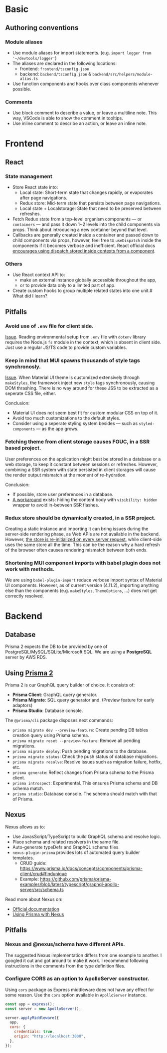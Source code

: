 # Basic

## Authoring conventions

### Module aliases

- Use module aliases for import statements. (e.g. `import logger from '~/devtools/logger'`)
- The aliases are declared in the following locations:
  - frontend: `frontend/tsconfig.json`
  - backend: `backend/tsconfig.json` & `backend/src/helpers/module-alias.ts`
- Use function components and hooks over class components whenever possible.

### Comments

- Use block comment to describe a value, or leave a multiline note. This way, VSCode is able to show the comment in tooltips.
- Use inline comment to describe an action, or leave an inline note.

# Frontend

## React

### State management

- Store React state into:
  - Local state: Short-term state that changes rapidly, or evaporates after page navigations.
  - Redux store: Mid-term state that persists between page navigations.
  - Local state + Localstorage: State that need to be preserved between refreshes.
- Fetch Redux state from a top-level organism components &mdash; or `containers` &mdash;
  and pass it down 1~2 levels into the child components via props. Think about introducing
  a new container beyond that level.
- Callbacks are generally created inside a container and passed down to child components via props,
  however, feel free to `useDispatch` inside the components if it becomes verbose and inefficient.
  React official docs [encourages using dispatch stored inside contexts from a component](https://reactjs.org/docs/hooks-faq.html#how-to-avoid-passing-callbacks-down).

### Others

- Use React context API to:
  - make an external instance globally accessible throughout the app,
  - or to provide data only to a limited part of app.
- Create custom hooks to group multiple related states into one unit.# What did I learn?

## Pitfalls

### Avoid use of `.env` file for client side.

[Issue](https://github.com/motdotla/dotenv/issues/233). Reading environmental setup from `.env` file with `dotenv` library requires the Node.js `fs` module in the context, which is absent in client side. Just use a regular JS/TS code to provide custom variables.

### Keep in mind that MUI spawns thousands of style tags synchronosly.

[Issue](https://github.com/mui-org/material-ui/issues/16543). When Material UI theme is customized extensively through `makeStyles`, the framework inject new `style` tags synchronously, causing DOM thrashing. There is no way around for these JSS to be extracted as a seperate CSS file, either.

Conclusion:

- Material UI does not seem best fit for custom modular CSS on top of it.
- Avoid too much customizations to the default styles.
- Consider using a seperate styling system besides — such as `styled-components` — as the app grows.

### Fetching theme from client storage causes FOUC, in a SSR based project.

User preferences on the application might best be stored in a database or a web storage, to keep it constant between sessions or refreshes. However, combining a SSR system with state persisted in client storages will cause the render output mismatch at the moment of re-hydration.

Conclusion:

- If possible, store user preferences in a database.
- [A workaround](https://brianlovin.com/overthought/adding-dark-mode-with-next-js) exists: hiding the content body with `visibility: hidden` wrapper to avoid in-between SSR flashes.

### Redux store should be dynamically created, in a SSR project.

Creating a static instance and importing it can bring issues during the server-side rendering phase, as Web APIs are not available in the backend. However, [the store is re-initialized on every server request](https://github.com/vercel/next.js/tree/canary/examples/with-redux), while client-side uses the same store all the time. This can be the reason why a hard refresh of the browser often causes rendering mismatch between both ends.

### Shortening MUI component imports with babel plugin does not work with methods.

We are using `babel-plugin-import` reduce verbose import syntax of Material UI components. However, as of current version (4.11.2), importing anything else than the components (e.g. `makeStyles`, `ThemeOptions`, ...) does not get correctly resolved.

# Backend

## Database

Prisma 2 expects the DB to be provided by one of PostgreSQL/MySQL/SQLite/Microsoft SQL. We are using a **PostgreSQL** server by AWS RDS.

## Using [Prisma 2](https://www.prisma.io/)

Prisma 2 is our GraphQL query builder of choice. It consists of:

- **Prisma Client**: GraphQL query generator.
- **Prisma Migrate**: SQL query generator and. (Preview feature for early adaptors)
- **Prisma Studio**: Database console.

The `@prisma/cli` package disposes next commands:

- `prisma migrate dev --preview-feature`: Create pending DB tables creation query using Prisma schema.
- `prisma migrate reset --preview-feature`: Remove all pending migrations.
- `prisma migrate deploy`: Push pending migrations to the database.
- `prisma migrate status`: Check the push status of database migrations.
- `prisma migrate resolve`: Resolve issues such as migration failure, hotfix, etc.
- `prisma generate`: Reflect changes from Prisma schema to the Prisma client.
- `prisma introspect`: Experimental. This ensures Prisma schema and DB schema match.
- `prisma studio`: Database console. The schema should match with that of Prisma.

## Nexus

Nexus allows us to:

- Use JavasScript/TypeScript to build GraphQL schema and resolve logic.
- Place schema and related resolvers in the same file.
- Auto-generate typeDefs and GraphQL schema files.
- `nexus-plugin-prisma` provides lots of automated query builder templates.
  - CRUD guide: https://www.prisma.io/docs/concepts/components/prisma-client/crud#findunique
  - Example: https://github.com/prisma/prisma-examples/blob/latest/typescript/graphql-apollo-server/src/schema.ts

Read more about Nexus on:

- [Official documentation](https://nexusjs.org/docs/)
- [Using Prisma with Nexus](https://www.prisma.io/docs/guides/upgrade-guides/upgrade-from-prisma-1/upgrading-nexus-prisma-to-nexus)

## Pitfalls

### Nexus and @nexus/schema have different APIs.

The suggested Nexus implementation differs from one example to another. I googled it out and got around to make it work. I recommend following instructions in the comments from the type definition files.

### Configure CORS as an option to ApolloServer constructor.

Using `cors` package as Express middleware does not have any effect for some reason. Use the `cors` option available in `ApolloServer` instance.

```js
const app = express();
const server = new ApolloServer();

server.applyMiddleware({
  app,
  cors: {
    credentials: true,
    origin: "http://localhost:3000",
  },
});
```
